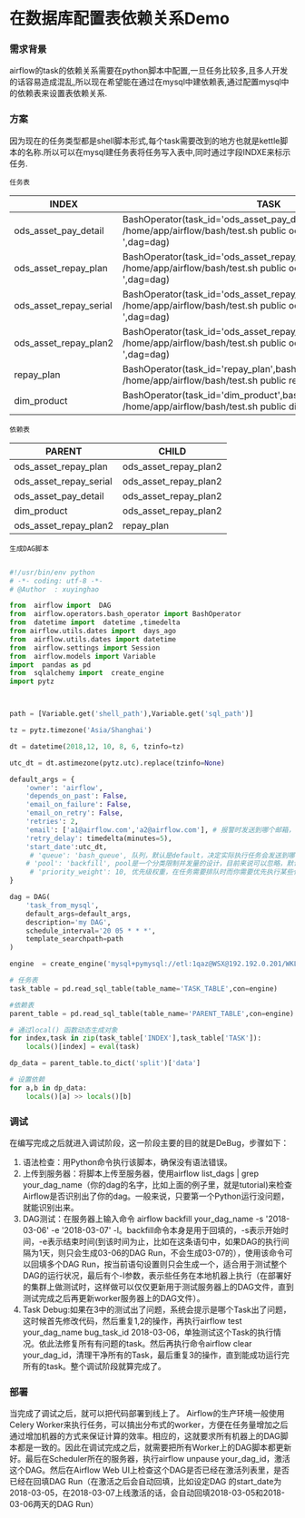 # 在数据库配置表依赖关系Demo

###  需求背景

airflow的task的依赖关系需要在python脚本中配置,一旦任务比较多,且多人开发的话容易造成混乱,所以现在希望能在通过在mysql中建依赖表,通过配置mysql中的依赖表来设置表依赖关系.

### 方案

因为现在的任务类型都是shell脚本形式,每个task需要改到的地方也就是kettle脚本的名称.所以可以在mysql建任务表将任务写入表中,同时通过字段INDXE来标示任务.

`任务表`

| INDEX | TASK |
|--------|--------|
|     ods_asset_pay_detail   |   BashOperator(task_id='ods_asset_pay_detail',bash_command='sh /home/app/airflow/bash/test.sh public ods_asset_pay_detail.ktr ',dag=dag)     |
| 		ods_asset_repay_plan  | BashOperator(task_id='ods_asset_repay_plan',bash_command='sh /home/app/airflow/bash/test.sh public ods_asset_repay_plan.ktr ',dag=dag)|
|ods_asset_repay_serial|BashOperator(task_id='ods_asset_repay_serial',bash_command='sh /home/app/airflow/bash/test.sh public ods_asset_repay_serial.ktr ',dag=dag)|
|ods_asset_repay_plan2|BashOperator(task_id='ods_asset_repay_plan2',bash_command='sh /home/app/airflow/bash/test.sh public ods_asset_repay_plan2.ktr ',dag=dag)|
|repay_plan|BashOperator(task_id='repay_plan',bash_command='sh /home/app/airflow/bash/test.sh public repay_plan.ktr ',dag=dag)|
|dim_product|BashOperator(task_id='dim_product',bash_command='sh /home/app/airflow/bash/test.sh public dim_product.ktr ',dag=dag)|


`依赖表`

| PARENT | CHILD |
|--------|--------|
|   ods\_asset\_repay\_plan     |   ods\_asset\_repay\_plan2     |
|   ods\_asset\_repay\_serial   |ods\_asset\_repay\_plan2		   |
|ods\_asset\_pay\_detail		 |ods\_asset\_repay\_plan2		   |
|dim\_product				 |ods\_asset\_repay\_plan2        |
|ods\_asset\_repay\_plan2		 |repay\_plan                   |


`生成DAG脚本`

```python

#!/usr/bin/env python
# -*- coding: utf-8 -*-
# @Author  : xuyinghao

from  airflow import  DAG
from  airflow.operators.bash_operator import BashOperator
from  datetime import  datetime ,timedelta
from airflow.utils.dates import  days_ago
from  airflow.utils.dates import datetime
from  airflow.settings import Session
from  airflow.models import Variable
import  pandas as pd
from  sqlalchemy import  create_engine
import pytz



path = [Variable.get('shell_path'),Variable.get('sql_path')]

tz = pytz.timezone('Asia/Shanghai')

dt = datetime(2018,12, 10, 8, 6, tzinfo=tz)

utc_dt = dt.astimezone(pytz.utc).replace(tzinfo=None)

default_args = {
    'owner': 'airflow',
    'depends_on_past': False,
    'email_on_failure': False,
    'email_on_retry': False,
    'retries': 2,
	'email': ['a1@airflow.com','a2@airflow.com'], # 报警时发送到哪个邮箱，可以填多个
    'retry_delay': timedelta(minutes=5),
    'start_date':utc_dt,
	 # 'queue': 'bash_queue', 队列，默认是default，决定实际执行任务会发送到哪个worker
 	# 'pool': 'backfill', pool是一个分类限制并发量的设计，目前来说可以忽略，默认所有的Task都在一个pool里。
	 # 'priority_weight': 10, 优先级权重，在任务需要排队时而你需要优先执行某些任务时会有用
}

dag = DAG(
    'task_from_mysql',
    default_args=default_args,
    description='my DAG',
    schedule_interval='20 05 * * *',
    template_searchpath=path
)

engine  = create_engine('mysql+pymysql://etl:1qaz@WSX@192.192.0.201/WKL')

# 任务表
task_table = pd.read_sql_table(table_name='TASK_TABLE',con=engine)

#依赖表
parent_table = pd.read_sql_table(table_name='PARENT_TABLE',con=engine)

# 通过local() 函数动态生成对象
for index,task in zip(task_table['INDEX'],task_table['TASK']):
    locals()[index] = eval(task)

dp_data = parent_table.to_dict('split')['data']

# 设置依赖
for a,b in dp_data:
    locals()[a] >> locals()[b]


```
### 调试

在编写完成之后就进入调试阶段，这一阶段主要的目的就是DeBug，步骤如下： 
1. 语法检查：用Python命令执行该脚本，确保没有语法错误。 
2. 上传到服务器：将脚本上传至服务器，使用airflow list_dags | grep your_dag_name（你的dag的名字，比如上面的例子里，就是tutorial)来检查Airflow是否识别出了你的dag。一般来说，只要第一个Python运行没问题，就能识别出来。 
3. DAG测试：在服务器上输入命令 airflow backfill your_dag_name -s '2018-03-06' -e '2018-03-07' -l。backfill命令本身是用于回填的，-s表示开始时间，-e表示结束时间(到该时间为止，比如在这条语句中，如果DAG的执行间隔为1天，则只会生成03-06的DAG Run，不会生成03-07的），使用该命令可以回填多个DAG Run，按当前语句设置则只会生成一个，适合用于测试整个DAG的运行状况，最后有个-l参数，表示些任务在本地机器上执行（在部署好的集群上做测试时，这样做可以仅仅更新用于测试服务器上的DAG文件，直到测试完成之后再更新worker服务器上的DAG文件）。 
4. Task Debug:如果在3中的测试出了问题，系统会提示是哪个Task出了问题，这时候首先修改代码，然后重复1,2的操作，再执行airflow test your_dag_name bug_task_id 2018-03-06，单独测试这个Task的执行情况。依此法修复所有有问题的task。然后再执行命令airflow clear your_dag_id，清理干净所有的Task，最后重复3的操作，直到能成功运行完所有的task。整个调试阶段就算完成了。

### 部署

当完成了调试之后，就可以把代码部署到线上了。 
Airflow的生产环境一般使用Celery Worker来执行任务，可以搞出分布式的worker，方便在任务量增加之后通过增加机器的方式来保证计算的效率。相应的，这就要求所有机器上的DAG脚本都是一致的。因此在调试完成之后，就需要把所有Worker上的DAG脚本都更新好。最后在Scheduler所在的服务器，执行airflow unpause your_dag_id，激活这个DAG。然后在Airflow Web UI上检查这个DAG是否已经在激活列表里，是否已经在回填DAG Run（在激活之后会自动回填，比如设定DAG 的start_date为2018-03-05，在2018-03-07上线激活的话，会自动回填2018-03-05和2018-03-06两天的DAG Run）

